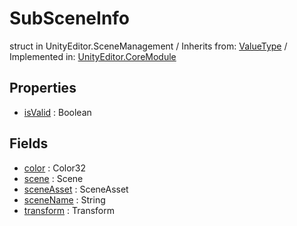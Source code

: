 # SubSceneInfo
struct in UnityEditor.SceneManagement
 / Inherits from: <a href="https://docs.unity3d.com/6000.1/Documentation/ScriptReference/ValueType.html">ValueType</a> / Implemented in: <a href="https://docs.unity3d.com/6000.1/Documentation/ScriptReference/UnityEditor.CoreModule.html">UnityEditor.CoreModule</a>

## Properties
- <a href="https://docs.unity3d.com/6000.1/Documentation/ScriptReference/SubSceneInfo-isValid.html">isValid</a> : Boolean

## Fields
- <a href="https://docs.unity3d.com/6000.1/Documentation/ScriptReference/SubSceneInfo-color.html">color</a> : Color32
- <a href="https://docs.unity3d.com/6000.1/Documentation/ScriptReference/SubSceneInfo-scene.html">scene</a> : Scene
- <a href="https://docs.unity3d.com/6000.1/Documentation/ScriptReference/SubSceneInfo-sceneAsset.html">sceneAsset</a> : SceneAsset
- <a href="https://docs.unity3d.com/6000.1/Documentation/ScriptReference/SubSceneInfo-sceneName.html">sceneName</a> : String
- <a href="https://docs.unity3d.com/6000.1/Documentation/ScriptReference/SubSceneInfo-transform.html">transform</a> : Transform
